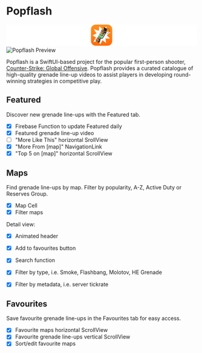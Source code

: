 # Popflash
![Popflash Icon](https://github.com/sebjvidal/Popflash/blob/main/Images/README_Icon.png?raw=true)
![Popflash Preview](https://github.com/sebjvidal/Popflash/blob/main/Images/README_Graphic.png?raw=true)

Popflash is a SwiftUI-based project for the popular first-person shooter, [Counter-Strike: Global Offensive](https://store.steampowered.com/app/730/CounterStrike_Global_Offensive/). Popflash provides a curated catalogue of high-quality grenade line-up videos to assist players in developing round-winning strategies in competitive play.

## Featured
Discover new grenade line-ups with the Featured tab.
- [x] Firebase Function to update Featured daily
- [x] Featured grenade line-up video
- [ ] "More Like This" horizontal SrollView
- [x] "More From [map]" NavigationLink
- [x] "Top 5 on [map]" horizontal ScrollView

## Maps
Find grenade line-ups by map. Filter by popularity, A-Z, Active Duty or Reserves Group.
- [x] Map Cell
- [x] Filter maps

Detail view:
- [x] Animated header
- [x] Add to favourites button
- [x] Search function
- [X] Filter by type, i.e. Smoke, Flashbang, Molotov, HE Grenade
- [X] Filter by metadata, i.e. server tickrate


## Favourites
Save favourite grenade line-ups in the Favourites tab for easy access.
- [x] Favourite maps horizontal ScrollView
- [x] Favourite grenade line-ups vertical ScrollView
- [X] Sort/edit favourite maps
